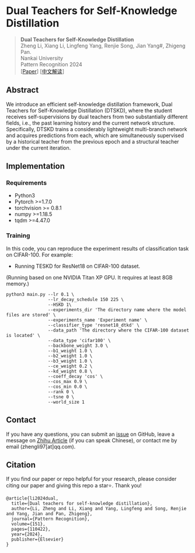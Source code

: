 # Dual Teachers for Self-Knowledge Distillation

> **Dual Teachers for Self-Knowledge Distillation** <br>
> Zheng Li, Xiang Li, Lingfeng Yang, Renjie Song, Jian Yang#, Zhigeng Pan. <br>
> Nankai University<br>
> Pattern Recognition 2024 <br>
> [[Paper](https://www.sciencedirect.com/science/article/pii/S0031320324001730)] [[中文解读](https://zhuanlan.zhihu.com/p/690877571)]


## Abstract

We introduce an efficient self-knowledge distillation framework, Dual Teachers for Self-Knowledge Distillation (DTSKD), 
where the student receives self-supervisions by dual teachers from two substantially different fields, 
i.e., the past learning history and the current network structure. 
Specifically, DTSKD trains a considerably lightweight multi-branch network and acquires predictions from each, 
which are simultaneously supervised by a historical teacher from the previous epoch and a structural teacher under the current iteration. 


## Implementation

### Requirements
- Python3
- Pytorch >=1.7.0
- torchvision >= 0.8.1
- numpy >=1.18.5
- tqdm >=4.47.0

### Training 

In this code, you can reproduce the experiment results of classification task on CIFAR-100.
For example:
- Running TESKD for ResNet18 on CIFAR-100 dataset. 

(Running based on one NVIDIA Titan XP GPU. It requires at least 8GB memory.)

~~~
python3 main.py --lr 0.1 \
                --lr_decay_schedule 150 225 \
                --HSKD 1\
                --experiments_dir 'The directory name where the model files are stored' \
                --experiments_name 'Experiment name' \
                --classifier_type 'resnet18_dtkd' \
                --data_path 'The directory where the CIFAR-100 dataset is located' \
                --data_type 'cifar100' \
                --backbone_weight 3.0 \
                --b1_weight 1.0 \
                --b2_weight 1.0 \
                --b3_weight 1.0 \
                --ce_weight 0.2 \
                --kd_weight 0.8 \
                --coeff_decay 'cos' \
                --cos_max 0.9 \
                --cos_min 0.0 \
                --rank 0 \
                --tsne 0 \
                --world_size 1
~~~


## Contact

If you have any questions, you can submit an [issue](https://github.com/zhengli97/DTSKD/issues) on GitHub, leave a message on [Zhihu Article](https://zhuanlan.zhihu.com/p/690877571) (if you can speak Chinese), or contact me by email (zhengli97[at]qq.com).

## Citation

If you find our paper or repo helpful for your research, please consider citing our paper and giving this repo a star⭐. Thank you!

```
@article{li2024dual,
  title={Dual teachers for self-knowledge distillation},
  author={Li, Zheng and Li, Xiang and Yang, Lingfeng and Song, Renjie and Yang, Jian and Pan, Zhigeng},
  journal={Pattern Recognition},
  volume={151},
  pages={110422},
  year={2024},
  publisher={Elsevier}
}
```